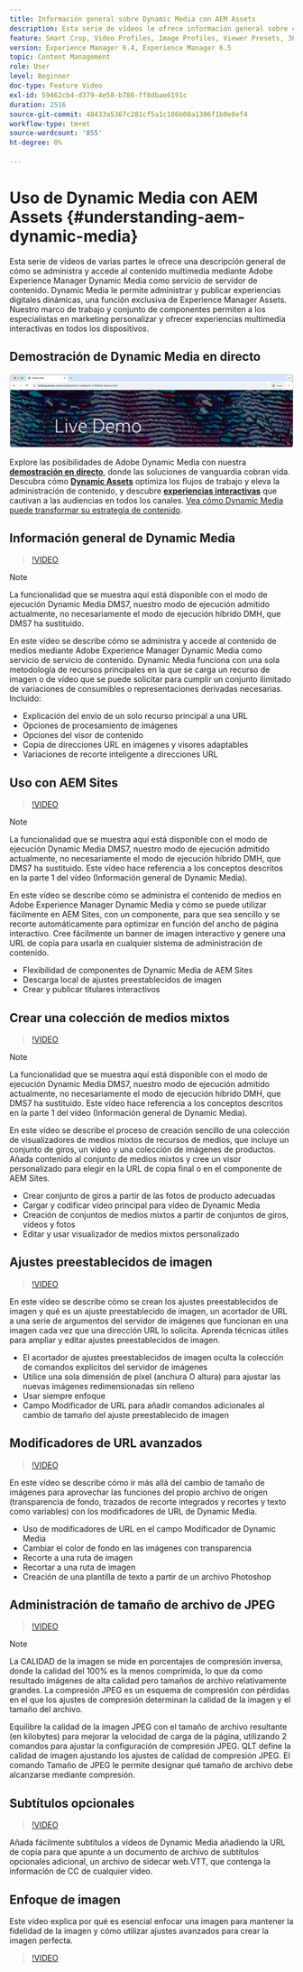 ```yaml
---
title: Información general sobre Dynamic Media con AEM Assets
description: Esta serie de vídeos le ofrece información general sobre cómo se administra y accede al contenido multimedia mediante Adobe Experience Manager Dynamic Media como servicio de servidor de contenido. Dynamic Media le permite administrar y publicar experiencias digitales dinámicas, una función exclusiva de Experience Manager Assets. Nuestro marco de trabajo y conjunto de componentes permiten a los especialistas en marketing personalizar y ofrecer experiencias multimedia interactivas en todos los dispositivos.
feature: Smart Crop, Video Profiles, Image Profiles, Viewer Presets, 360 VR Video, Image Sets, Spin Sets
version: Experience Manager 6.4, Experience Manager 6.5
topic: Content Management
role: User
level: Beginner
doc-type: Feature Video
exl-id: 59462cb4-d379-4e58-b786-ff8dbae6191c
duration: 2516
source-git-commit: 48433a5367c281cf5a1c106b08a1306f1b0e8ef4
workflow-type: tm+mt
source-wordcount: '855'
ht-degree: 0%

---
```


# Uso de Dynamic Media con AEM Assets {#understanding-aem-dynamic-media}

Esta serie de vídeos de varias partes le ofrece una descripción general de cómo se administra y accede al contenido multimedia mediante Adobe Experience Manager Dynamic Media como servicio de servidor de contenido. Dynamic Media le permite administrar y publicar experiencias digitales dinámicas, una función exclusiva de Experience Manager Assets. Nuestro marco de trabajo y conjunto de componentes permiten a los especialistas en marketing personalizar y ofrecer experiencias multimedia interactivas en todos los dispositivos.

## Demostración de Dynamic Media en directo

[![Demostración en directo de Dynamic Media para AEM Assets](./assets/overview/live-demo.png)](https://landing.adobe.com/en/na/dynamic-media/ctir-2755/live-demos.html)

Explore las posibilidades de Adobe Dynamic Media con nuestra [**demostración en directo**](https://landing.adobe.com/en/na/dynamic-media/ctir-2755/live-demos.html), donde las soluciones de vanguardia cobran vida. Descubra cómo [**Dynamic Assets**](https://landing.adobe.com/en/na/dynamic-media/ctir-2755/dynamic-assets.html) optimiza los flujos de trabajo y eleva la administración de contenido, y descubre [**experiencias interactivas**](https://landing.adobe.com/en/na/dynamic-media/ctir-2755/interactive-experiences.html) que cautivan a las audiencias en todos los canales. [Vea cómo Dynamic Media puede transformar su estrategia de contenido](https://landing.adobe.com/en/na/dynamic-media/ctir-2755/live-demos.html).

## Información general de Dynamic Media

>[!VIDEO](https://video.tv.adobe.com/v/34934?quality=12&learn=on&captions=spa)

>[!NOTE]
>
>La funcionalidad que se muestra aquí está disponible con el modo de ejecución Dynamic Media DMS7, nuestro modo de ejecución admitido actualmente, no necesariamente el modo de ejecución híbrido DMH, que DMS7 ha sustituido.

En este vídeo se describe cómo se administra y accede al contenido de medios mediante Adobe Experience Manager Dynamic Media como servicio de servicio de contenido. Dynamic Media funciona con una sola metodología de recursos principales en la que se carga un recurso de imagen o de vídeo que se puede solicitar para cumplir un conjunto ilimitado de variaciones de consumibles o representaciones derivadas necesarias. Incluido:

* Explicación del envío de un solo recurso principal a una URL
* Opciones de procesamiento de imágenes
* Opciones del visor de contenido
* Copia de direcciones URL en imágenes y visores adaptables
* Variaciones de recorte inteligente a direcciones URL

## Uso con AEM Sites

>[!VIDEO](https://video.tv.adobe.com/v/34939?quality=12&learn=on&captions=spa)

>[!NOTE]
>
>La funcionalidad que se muestra aquí está disponible con el modo de ejecución Dynamic Media DMS7, nuestro modo de ejecución admitido actualmente, no necesariamente el modo de ejecución híbrido DMH, que DMS7 ha sustituido. Este vídeo hace referencia a los conceptos descritos en la parte 1 del vídeo (Información general de Dynamic Media).

En este vídeo se describe cómo se administra el contenido de medios en Adobe Experience Manager Dynamic Media y cómo se puede utilizar fácilmente en AEM Sites, con un componente, para que sea sencillo y se recorte automáticamente para optimizar en función del ancho de página interactivo. Cree fácilmente un banner de imagen interactivo y genere una URL de copia para usarla en cualquier sistema de administración de contenido.

* Flexibilidad de componentes de Dynamic Media de AEM Sites
* Descarga local de ajustes preestablecidos de imagen
* Crear y publicar titulares interactivos

## Crear una colección de medios mixtos

>[!VIDEO](https://video.tv.adobe.com/v/34945?quality=12&learn=on&captions=spa)

>[!NOTE]
>
>La funcionalidad que se muestra aquí está disponible con el modo de ejecución Dynamic Media DMS7, nuestro modo de ejecución admitido actualmente, no necesariamente el modo de ejecución híbrido DMH, que DMS7 ha sustituido. Este vídeo hace referencia a los conceptos descritos en la parte 1 del vídeo (Información general de Dynamic Media).

En este vídeo se describe el proceso de creación sencillo de una colección de visualizadores de medios mixtos de recursos de medios, que incluye un conjunto de giros, un vídeo y una colección de imágenes de productos. Añada contenido al conjunto de medios mixtos y cree un visor personalizado para elegir en la URL de copia final o en el componente de AEM Sites.

* Crear conjunto de giros a partir de las fotos de producto adecuadas
* Cargar y codificar vídeo principal para vídeo de Dynamic Media
* Creación de conjuntos de medios mixtos a partir de conjuntos de giros, vídeos y fotos
* Editar y usar visualizador de medios mixtos personalizado

## Ajustes preestablecidos de imagen

>[!VIDEO](https://video.tv.adobe.com/v/34633?quality=12&learn=on&captions=spa)

En este vídeo se describe cómo se crean los ajustes preestablecidos de imagen y qué es un ajuste preestablecido de imagen, un acortador de URL a una serie de argumentos del servidor de imágenes que funcionan en una imagen cada vez que una dirección URL lo solicita. Aprenda técnicas útiles para ampliar y editar ajustes preestablecidos de imagen.

* El acortador de ajustes preestablecidos de imagen oculta la colección de comandos explícitos del servidor de imágenes
* Utilice una sola dimensión de píxel (anchura O altura) para ajustar las nuevas imágenes redimensionadas sin relleno
* Usar siempre enfoque
* Campo Modificador de URL para añadir comandos adicionales al cambio de tamaño del ajuste preestablecido de imagen

## Modificadores de URL avanzados

>[!VIDEO](https://video.tv.adobe.com/v/34631?quality=12&learn=on&captions=spa)

En este vídeo se describe cómo ir más allá del cambio de tamaño de imágenes para aprovechar las funciones del propio archivo de origen (transparencia de fondo, trazados de recorte integrados y recortes y texto como variables) con los modificadores de URL de Dynamic Media.

* Uso de modificadores de URL en el campo Modificador de Dynamic Media
* Cambiar el color de fondo en las imágenes con transparencia
* Recorte a una ruta de imagen
* Recortar a una ruta de imagen
* Creación de una plantilla de texto a partir de un archivo Photoshop

## Administración de tamaño de archivo de JPEG

>[!VIDEO](https://video.tv.adobe.com/v/35196?quality=12&learn=on&captions=spa)


>[!NOTE]
>
>La CALIDAD de la imagen se mide en porcentajes de compresión inversa, donde la calidad del 100% es la menos comprimida, lo que da como resultado imágenes de alta calidad pero tamaños de archivo relativamente grandes. La compresión JPEG es un esquema de compresión con pérdidas en el que los ajustes de compresión determinan la calidad de la imagen y el tamaño del archivo.

Equilibre la calidad de la imagen JPEG con el tamaño de archivo resultante (en kilobytes) para mejorar la velocidad de carga de la página, utilizando 2 comandos para ajustar la configuración de compresión JPEG. QLT define la calidad de imagen ajustando los ajustes de calidad de compresión JPEG. El comando Tamaño de JPEG le permite designar qué tamaño de archivo debe alcanzarse mediante compresión.

## Subtítulos opcionales

>[!VIDEO](https://video.tv.adobe.com/v/34440?quality=12&learn=on&captions=spa)

Añada fácilmente subtítulos a vídeos de Dynamic Media añadiendo la URL de copia para que apunte a un documento de archivo de subtítulos opcionales adicional, un archivo de sidecar web.VTT, que contenga la información de CC de cualquier vídeo.

## Enfoque de imagen

Este vídeo explica por qué es esencial enfocar una imagen para mantener la fidelidad de la imagen y cómo utilizar ajustes avanzados para crear la imagen perfecta.

>[!VIDEO](https://demos-pub.assetsadobe.com/etc/dam/viewers/s7viewers/html5/VideoViewer.html?asset=%2Fcontent%2Fdam%2Fdm-public-facing-upgrade-portal-video%2F04_DynamicImagery_AdvancedSettings_071917_BH.mp4&amp;config=/etc/dam/presets/viewer/Video_social&amp;serverUrl=https%3A%2F%2Fadobedemo62-h.assetsadobe.com%2Fis%2Fimage%2F&amp;contenturl=%2F&amp;config2=/etc/dam/presets/analytics&amp;videoserverurl=https://gateway-na.assetsadobe.com/DMGateway/public/demoCo&amp;posterimage=/content/dam/dm-public-facing-upgrade-portal-video/04_DynamicImagery_AdvancedSettings_071917_BH.mp4)
